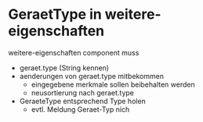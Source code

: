 GeraetType in weitere-eigenschaften
==============

weitere-eigenschaften component muss
- geraet.type (String kennen)
- aenderungen von geraet.type mitbekommen
	- eingegebene merkmale sollen beibehalten werden
	- neusortierung nach geraet.type
- GeraeteType entsprechend Type holen
	- evtl. Meldung Geraet-Typ nich